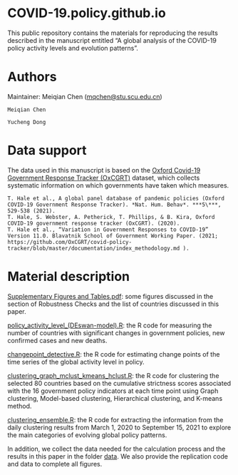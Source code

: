 # COVID-19.policy.github.io

This public repository contains the materials for reproducing the results described in the manuscript entitled “A global analysis of the COVID-19 policy activity levels and evolution patterns”.

# Authors

Maintainer: Meiqian Chen (mqchen@stu.scu.edu.cn)

    Meiqian Chen
    
    Yucheng Dong

# Data support

The data used in this manuscript is based on the [Oxford Covid-19 Government Response Tracker (OxCGRT)](https://github.com/OxCGRT/covid-policy-tracker) dataset, which collects systematic information on which governments have taken which measures. 

```
T. Hale et al., A global panel database of pandemic policies (Oxford COVID-19 Government Response Tracker). *Nat. Hum. Behav*. ***5\***, 529-538 (2021).
T. Hale, S. Webster, A. Petherick, T. Phillips, & B. Kira, Oxford COVID-19 government response tracker (OxCGRT). (2020).
T. Hale et al., “Variation in Government Responses to COVID-19” Version 11.0. Blavatnik School of Government Working Paper. (2021; https://github.com/OxCGRT/covid-policy-tracker/blob/master/documentation/index_methodology.md ).
```

# Material description

[Supplementary Figures and Tables.pdf](https://github.com/Meiqian-Chen/COVID-19.policy.github.io/blob/main/Supplementary%20Figures%20and%20Tables.pdf): some figures discussed in the section of Robustness Checks and the list of countries discussed in this paper.

[policy_activity_level_(DEswan-model).R](https://github.com/Meiqian-Chen/COVID-19.policy.github.io/blob/main/policy_activity_level_(DEswan-model).R): the R code for measuring the number of countries with significant changes in government policies, new confirmed cases and new deaths.

[changepoint_detective.R](https://github.com/Meiqian-Chen/COVID-19.policy.github.io/blob/main/changepoint_detective.R): the R code for estimating change points of the time series of the global activity level in policy.

[clustering_graph_mclust_kmeans_hclust.R](https://github.com/Meiqian-Chen/COVID-19.policy.github.io/blob/main/clustering_graph_mclust_kmeans_hclust.R): the R code for clustering the selected 80 countries based on the cumulative strictness scores associated with the 16 government policy indicators at each time point using Graph clustering, Model-based clustering, Hierarchical clustering, and K-means method.

[clustering_ensemble.R](https://github.com/Meiqian-Chen/COVID-19.policy.github.io/blob/main/clustering_ensemble.R): the R code for extracting the information from the daily clustering results from March 1, 2020 to September 15, 2021 to explore the main categories of evolving global policy patterns.

In addition, we collect the data needed for the calculation process and the results in this paper in the folder [data](https://github.com/Meiqian-Chen/COVID-19.policy.github.io/tree/main/data). We also provide the replication code and data to complete all figures.

